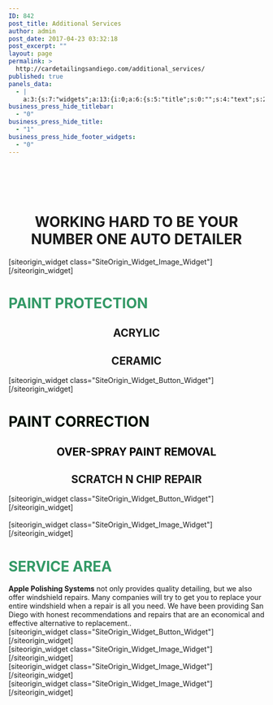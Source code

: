 ```yaml
---
ID: 842
post_title: Additional Services
author: admin
post_date: 2017-04-23 03:32:18
post_excerpt: ""
layout: page
permalink: >
  http://cardetailingsandiego.com/additional_services/
published: true
panels_data:
  - |
    a:3:{s:7:"widgets";a:13:{i:0;a:6:{s:5:"title";s:0:"";s:4:"text";s:231:"<h1 style="text-align: center;"><strong>WHY CHOOSE APPLE POLISHING SYSTEMS?</strong></h1><h2 style="text-align: center;"><strong>THE DIFFERENCE BETWEEN MEDIOCRACY AND EXCELLENCE IS THE ATTENTION TO DETAIL</strong></h2><p>&nbsp;</p>";s:20:"text_selected_editor";s:7:"tinymce";s:12:"_sow_form_id";s:13:"590b8259c46d4";s:5:"autop";b:0;s:11:"panels_info";a:7:{s:5:"class";s:31:"SiteOrigin_Widget_Editor_Widget";s:3:"raw";b:0;s:4:"grid";i:0;s:4:"cell";i:0;s:2:"id";i:0;s:9:"widget_id";s:36:"9e95a62c-208a-4c0b-ac20-08058c163991";s:5:"style";a:2:{s:18:"background_display";s:4:"tile";s:10:"font_color";s:7:"#ffffff";}}}i:1;a:13:{s:5:"image";i:275;s:14:"image_fallback";s:0:"";s:4:"size";s:12:"medium_large";s:5:"align";s:5:"right";s:5:"title";s:15:"OUR DISTINCTION";s:14:"title_position";s:6:"hidden";s:3:"alt";s:15:"Our_Distinction";s:3:"url";s:9:"post: 834";s:12:"_sow_form_id";s:13:"590b812f45ae9";s:10:"new_window";b:0;s:5:"bound";b:0;s:10:"full_width";b:0;s:11:"panels_info";a:7:{s:5:"class";s:30:"SiteOrigin_Widget_Image_Widget";s:3:"raw";b:0;s:4:"grid";i:1;s:4:"cell";i:0;s:2:"id";i:1;s:9:"widget_id";s:36:"24344ea5-52c9-40cd-9d68-52aa1e4be513";s:5:"style";a:2:{s:7:"padding";s:19:"30px 30px 30px 30px";s:18:"background_display";s:8:"parallax";}}}i:2;a:6:{s:5:"title";s:0:"";s:4:"text";s:520:"<h1><span style="color: #339966;">OUR DISTINCTION</span></h1><div id="block-yui_3_17_2_10_1491982508933_7671" class="sqs-block html-block sqs-block-html" data-block-type="2"><div class="sqs-block-content"><p>Apple Polishing Systems strives to provide the most convenient and comprehensive auto detailing service in San Diego. These preset packages include both interior and exterior detailing, but if you don't see what you're looking for let us personally tailor a package to meet your needs and budget.</p></div></div>";s:20:"text_selected_editor";s:4:"tmce";s:12:"_sow_form_id";s:13:"59078835df6be";s:5:"autop";b:0;s:11:"panels_info";a:7:{s:5:"class";s:31:"SiteOrigin_Widget_Editor_Widget";s:3:"raw";b:0;s:4:"grid";i:1;s:4:"cell";i:1;s:2:"id";i:2;s:9:"widget_id";s:36:"514a2d1f-93ae-4282-ab58-04242b253d14";s:5:"style";a:4:{s:7:"padding";s:19:"15px 15px 15px 15px";s:18:"background_display";s:5:"cover";s:10:"font_color";s:7:"#ffffff";s:10:"link_color";s:7:"#81d742";}}}i:3;a:8:{s:4:"text";s:9:"READ MORE";s:3:"url";s:9:"post: 834";s:11:"button_icon";a:4:{s:13:"icon_selected";s:0:"";s:10:"icon_color";b:0;s:4:"icon";i:0;s:24:"so_field_container_state";s:4:"open";}s:6:"design";a:12:{s:5:"width";b:0;s:10:"width_unit";s:2:"px";s:5:"align";s:4:"left";s:5:"theme";s:4:"atom";s:12:"button_color";s:7:"#dd3333";s:10:"text_color";s:7:"#ffffff";s:5:"hover";b:1;s:4:"font";s:7:"default";s:9:"font_size";s:1:"1";s:8:"rounding";s:1:"0";s:7:"padding";s:3:"0.5";s:24:"so_field_container_state";s:4:"open";}s:10:"attributes";a:6:{s:2:"id";s:0:"";s:7:"classes";s:0:"";s:5:"title";s:0:"";s:7:"onclick";s:0:"";s:3:"rel";s:0:"";s:24:"so_field_container_state";s:4:"open";}s:12:"_sow_form_id";s:13:"590b7a795cdb1";s:10:"new_window";b:0;s:11:"panels_info";a:7:{s:5:"class";s:31:"SiteOrigin_Widget_Button_Widget";s:3:"raw";b:0;s:4:"grid";i:1;s:4:"cell";i:1;s:2:"id";i:3;s:9:"widget_id";s:36:"cdb9090a-64ee-4746-b65d-a3ddf0188c20";s:5:"style";a:3:{s:7:"padding";s:19:"10px 10px 10px 10px";s:18:"background_display";s:4:"tile";s:10:"font_color";s:7:"#ffffff";}}}i:4;a:6:{s:5:"title";s:0:"";s:4:"text";s:411:"<h1><span style="color: #339966;">MEET THE OWNER</span></h1><p><span style="color: #000000;">We strive for your complete satisfaction, from a deep mirror like paint finish to a meticulous cleaning of your car’s interior with close attention to detail. Your carpet and upholstery will be cleaned and rinsed, your leather conditioned and your vinyl dressed and buffed to prevent a sticky or wet feel.</span></p>";s:20:"text_selected_editor";s:7:"tinymce";s:12:"_sow_form_id";s:13:"59078f04d6e54";s:5:"autop";b:0;s:11:"panels_info";a:7:{s:5:"class";s:31:"SiteOrigin_Widget_Editor_Widget";s:3:"raw";b:0;s:4:"grid";i:2;s:4:"cell";i:0;s:2:"id";i:4;s:9:"widget_id";s:36:"9fa24051-d7d2-4cb0-9e40-f8ba51ebd600";s:5:"style";a:2:{s:18:"background_display";s:4:"tile";s:10:"font_color";s:7:"#000000";}}}i:5;a:8:{s:4:"text";s:9:"READ MORE";s:3:"url";s:9:"post: 835";s:11:"button_icon";a:4:{s:13:"icon_selected";s:0:"";s:10:"icon_color";b:0;s:4:"icon";i:0;s:24:"so_field_container_state";s:4:"open";}s:6:"design";a:12:{s:5:"width";b:0;s:10:"width_unit";s:2:"px";s:5:"align";s:4:"left";s:5:"theme";s:4:"atom";s:12:"button_color";s:7:"#dd3333";s:10:"text_color";s:7:"#ffffff";s:5:"hover";b:1;s:4:"font";s:7:"default";s:9:"font_size";s:1:"1";s:8:"rounding";s:1:"0";s:7:"padding";s:3:"0.5";s:24:"so_field_container_state";s:4:"open";}s:10:"attributes";a:6:{s:2:"id";s:0:"";s:7:"classes";s:0:"";s:5:"title";s:0:"";s:7:"onclick";s:0:"";s:3:"rel";s:0:"";s:24:"so_field_container_state";s:4:"open";}s:12:"_sow_form_id";s:13:"590b7a969a563";s:10:"new_window";b:0;s:11:"panels_info";a:7:{s:5:"class";s:31:"SiteOrigin_Widget_Button_Widget";s:3:"raw";b:0;s:4:"grid";i:2;s:4:"cell";i:0;s:2:"id";i:5;s:9:"widget_id";s:36:"cdb9090a-64ee-4746-b65d-a3ddf0188c20";s:5:"style";a:3:{s:7:"padding";s:19:"10px 10px 10px 10px";s:18:"background_display";s:4:"tile";s:10:"font_color";s:7:"#ffffff";}}}i:6;a:13:{s:5:"image";i:1037;s:14:"image_fallback";s:0:"";s:4:"size";s:12:"medium_large";s:5:"align";s:5:"right";s:5:"title";s:14:"Meet The Owner";s:14:"title_position";s:6:"hidden";s:3:"alt";s:14:"meet_the_Owner";s:3:"url";s:9:"post: 840";s:12:"_sow_form_id";s:13:"590786a1ccd0f";s:10:"new_window";b:0;s:5:"bound";b:0;s:10:"full_width";b:0;s:11:"panels_info";a:7:{s:5:"class";s:30:"SiteOrigin_Widget_Image_Widget";s:3:"raw";b:0;s:4:"grid";i:2;s:4:"cell";i:1;s:2:"id";i:6;s:9:"widget_id";s:36:"24344ea5-52c9-40cd-9d68-52aa1e4be513";s:5:"style";a:2:{s:7:"padding";s:19:"30px 30px 30px 30px";s:18:"background_display";s:8:"parallax";}}}i:7;a:13:{s:5:"image";i:287;s:14:"image_fallback";s:0:"";s:4:"size";s:12:"medium_large";s:5:"align";s:5:"right";s:5:"title";s:12:"Service Area";s:14:"title_position";s:6:"hidden";s:3:"alt";s:12:"service_area";s:3:"url";s:9:"post: 836";s:12:"_sow_form_id";s:13:"590b812d6c188";s:10:"new_window";b:0;s:5:"bound";b:0;s:10:"full_width";b:0;s:11:"panels_info";a:7:{s:5:"class";s:30:"SiteOrigin_Widget_Image_Widget";s:3:"raw";b:0;s:4:"grid";i:3;s:4:"cell";i:0;s:2:"id";i:7;s:9:"widget_id";s:36:"24344ea5-52c9-40cd-9d68-52aa1e4be513";s:5:"style";a:2:{s:7:"padding";s:19:"30px 30px 30px 30px";s:18:"background_display";s:8:"parallax";}}}i:8;a:6:{s:5:"title";s:0:"";s:4:"text";s:436:"<h1><span style="color: #339966;"><strong>SERVICE AREA</strong></span></h1><p><strong>Apple Polishing Systems</strong> not only provides quality detailing, but we also offer windshield repairs. Many companies will try to get you to replace your entire windshield when a repair is all you need. We have been providing San Diego with honest recommendations and repairs that are an economical and effective alternative to replacement..</p>";s:20:"text_selected_editor";s:7:"tinymce";s:12:"_sow_form_id";s:13:"590817926e1a5";s:5:"autop";b:0;s:11:"panels_info";a:7:{s:5:"class";s:31:"SiteOrigin_Widget_Editor_Widget";s:3:"raw";b:0;s:4:"grid";i:3;s:4:"cell";i:1;s:2:"id";i:8;s:9:"widget_id";s:36:"9e95a62c-208a-4c0b-ac20-08058c163991";s:5:"style";a:1:{s:18:"background_display";s:4:"tile";}}}i:9;a:8:{s:4:"text";s:9:"READ MORE";s:3:"url";s:9:"post: 836";s:11:"button_icon";a:4:{s:13:"icon_selected";s:0:"";s:10:"icon_color";b:0;s:4:"icon";i:0;s:24:"so_field_container_state";s:4:"open";}s:6:"design";a:12:{s:5:"width";b:0;s:10:"width_unit";s:2:"px";s:5:"align";s:4:"left";s:5:"theme";s:4:"atom";s:12:"button_color";s:7:"#dd3333";s:10:"text_color";s:7:"#ffffff";s:5:"hover";b:1;s:4:"font";s:7:"default";s:9:"font_size";s:1:"1";s:8:"rounding";s:1:"0";s:7:"padding";s:3:"0.5";s:24:"so_field_container_state";s:4:"open";}s:10:"attributes";a:6:{s:2:"id";s:0:"";s:7:"classes";s:0:"";s:5:"title";s:0:"";s:7:"onclick";s:0:"";s:3:"rel";s:0:"";s:24:"so_field_container_state";s:4:"open";}s:12:"_sow_form_id";s:13:"590ae3237a303";s:10:"new_window";b:0;s:11:"panels_info";a:7:{s:5:"class";s:31:"SiteOrigin_Widget_Button_Widget";s:3:"raw";b:0;s:4:"grid";i:3;s:4:"cell";i:1;s:2:"id";i:9;s:9:"widget_id";s:36:"cdb9090a-64ee-4746-b65d-a3ddf0188c20";s:5:"style";a:3:{s:7:"padding";s:19:"10px 10px 10px 10px";s:18:"background_display";s:4:"tile";s:10:"font_color";s:7:"#ffffff";}}}i:10;a:13:{s:5:"image";i:1502;s:14:"image_fallback";s:88:"http://layouts.siteorigin.com/wp-content/uploads/2016/05/dough-943245_1920.jpg#1920x1255";s:4:"size";s:9:"thumbnail";s:5:"align";s:6:"center";s:5:"title";s:0:"";s:14:"title_position";s:6:"hidden";s:3:"alt";s:0:"";s:3:"url";s:0:"";s:12:"_sow_form_id";s:13:"573a24e44efe9";s:10:"new_window";b:0;s:5:"bound";b:0;s:10:"full_width";b:0;s:11:"panels_info";a:7:{s:5:"class";s:30:"SiteOrigin_Widget_Image_Widget";s:3:"raw";b:0;s:4:"grid";i:4;s:4:"cell";i:0;s:2:"id";i:10;s:9:"widget_id";s:36:"e5eb3179-9a33-43e3-85f1-9b5cb6e5d75e";s:5:"style";a:1:{s:18:"background_display";s:4:"tile";}}}i:11;a:13:{s:5:"image";i:1501;s:14:"image_fallback";s:88:"http://layouts.siteorigin.com/wp-content/uploads/2016/05/cookies-1377586_640.jpg#640x426";s:4:"size";s:9:"thumbnail";s:5:"align";s:6:"center";s:5:"title";s:0:"";s:14:"title_position";s:6:"hidden";s:3:"alt";s:0:"";s:3:"url";s:0:"";s:12:"_sow_form_id";s:13:"573a2457453a4";s:10:"new_window";b:0;s:5:"bound";b:0;s:10:"full_width";b:0;s:11:"panels_info";a:7:{s:5:"class";s:30:"SiteOrigin_Widget_Image_Widget";s:3:"raw";b:0;s:4:"grid";i:4;s:4:"cell";i:1;s:2:"id";i:11;s:9:"widget_id";s:36:"9c5a35c7-2006-44f2-9236-b8973d5c71ac";s:5:"style";a:1:{s:18:"background_display";s:4:"tile";}}}i:12;a:13:{s:5:"image";i:1500;s:14:"image_fallback";s:86:"http://layouts.siteorigin.com/wp-content/uploads/2016/05/donut-1233107_640.jpg#640x426";s:4:"size";s:9:"thumbnail";s:5:"align";s:6:"center";s:5:"title";s:0:"";s:14:"title_position";s:6:"hidden";s:3:"alt";s:0:"";s:3:"url";s:0:"";s:12:"_sow_form_id";s:13:"573a277342d5d";s:10:"new_window";b:0;s:5:"bound";b:0;s:10:"full_width";b:0;s:11:"panels_info";a:7:{s:5:"class";s:30:"SiteOrigin_Widget_Image_Widget";s:3:"raw";b:0;s:4:"grid";i:4;s:4:"cell";i:2;s:2:"id";i:12;s:9:"widget_id";s:36:"a442c4e0-c54a-4341-a41a-63dae6c0369a";s:5:"style";a:1:{s:18:"background_display";s:4:"tile";}}}}s:5:"grids";a:5:{i:0;a:2:{s:5:"cells";i:1;s:5:"style";a:6:{s:10:"background";s:7:"#ededed";s:27:"background_image_attachment";s:4:"1054";s:18:"background_display";s:4:"tile";s:12:"border_color";s:7:"#dd3333";s:11:"row_stretch";s:4:"full";s:14:"cell_alignment";s:6:"center";}}i:1;a:2:{s:5:"cells";i:2;s:5:"style";a:3:{s:18:"background_display";s:4:"tile";s:11:"row_stretch";s:4:"full";s:14:"cell_alignment";s:6:"center";}}i:2;a:2:{s:5:"cells";i:2;s:5:"style";a:4:{s:10:"background";s:7:"#ededed";s:18:"background_display";s:8:"parallax";s:11:"row_stretch";s:4:"full";s:14:"cell_alignment";s:6:"center";}}i:3;a:2:{s:5:"cells";i:2;s:5:"style";a:2:{s:18:"background_display";s:4:"tile";s:11:"row_stretch";s:4:"full";}}i:4;a:2:{s:5:"cells";i:3;s:5:"style";a:6:{s:7:"padding";s:11:"1% 1% 1% 1%";s:27:"background_image_attachment";s:4:"1054";s:18:"background_display";s:4:"tile";s:12:"border_color";s:7:"#dd3333";s:11:"row_stretch";s:4:"full";s:14:"cell_alignment";s:10:"flex-start";}}}s:10:"grid_cells";a:10:{i:0;a:4:{s:4:"grid";i:0;s:5:"index";i:0;s:6:"weight";i:1;s:5:"style";a:0:{}}i:1;a:4:{s:4:"grid";i:1;s:5:"index";i:0;s:6:"weight";d:0.5;s:5:"style";a:0:{}}i:2;a:4:{s:4:"grid";i:1;s:5:"index";i:1;s:6:"weight";d:0.5;s:5:"style";a:0:{}}i:3;a:4:{s:4:"grid";i:2;s:5:"index";i:0;s:6:"weight";d:0.5;s:5:"style";a:0:{}}i:4;a:4:{s:4:"grid";i:2;s:5:"index";i:1;s:6:"weight";d:0.5;s:5:"style";a:0:{}}i:5;a:4:{s:4:"grid";i:3;s:5:"index";i:0;s:6:"weight";d:0.5;s:5:"style";a:0:{}}i:6;a:4:{s:4:"grid";i:3;s:5:"index";i:1;s:6:"weight";d:0.5;s:5:"style";a:0:{}}i:7;a:4:{s:4:"grid";i:4;s:5:"index";i:0;s:6:"weight";d:0.333333333333329984160542380777769722044467926025390625;s:5:"style";a:0:{}}i:8;a:4:{s:4:"grid";i:4;s:5:"index";i:1;s:6:"weight";d:0.333333333333329984160542380777769722044467926025390625;s:5:"style";a:0:{}}i:9;a:4:{s:4:"grid";i:4;s:5:"index";i:2;s:6:"weight";d:0.333333333333329984160542380777769722044467926025390625;s:5:"style";a:0:{}}}}
business_press_hide_titlebar:
  - "0"
business_press_hide_title:
  - "1"
business_press_hide_footer_widgets:
  - "0"
---
```

<div class="panel-layout" id="pl-842">
<div class="panel-grid panel-has-style" id="pg-842-0" data-style='{"background":"#ededed","background_image_attachment":"1054","background_display":"tile","border_color":"#dd3333","row_stretch":"full","cell_alignment":"center"}'>
<div class="siteorigin-panels-stretch panel-row-style panel-row-style-for-842-0" data-stretch-type="full">
<div class="panel-grid-cell" id="pgc-842-0-0" data-weight="1">
<div class="so-panel widget widget_sow-editor panel-first-child panel-last-child" id="panel-842-0-0-0" data-index="0" data-style='{"background_image_attachment":false,"background_display":"tile","font_color":"#ffffff"}'>
<div class="panel-widget-style panel-widget-style-for-842-0-0-0">
<div class="so-widget-sow-editor so-widget-sow-editor-base">
<div class="siteorigin-widget-tinymce textwidget">
<h1 style="text-align: center;">&nbsp;</h1>
<h1 style="text-align: center;"><strong>WORKING HARD TO BE YOUR NUMBER ONE AUTO DETAILER</strong></h1>
</div>
</div>
</div>
</div>
</div>
</div>
</div>
<div class="panel-grid panel-has-style" id="pg-842-1" data-style='{"background_display":"tile","row_stretch":"full","cell_alignment":"center"}'>
<div class="siteorigin-panels-stretch panel-row-style panel-row-style-for-842-1" data-stretch-type="full">
<div class="panel-grid-cell" id="pgc-842-1-0" data-weight="0.5">
<div class="so-panel widget widget_sow-image panel-first-child panel-last-child" id="panel-842-1-0-0" data-index="1" data-style='{"padding":"30px 30px 30px 30px","background_image_attachment":false,"background_display":"parallax"}'>
<div class="panel-widget-style panel-widget-style-for-842-1-0-0">[siteorigin_widget class="SiteOrigin_Widget_Image_Widget"]<input type="hidden" value='{"instance":{"image":331,"image_fallback":"","size":"medium_large","align":"right","title":"Paint Protection","title_position":"hidden","alt":"paint_protection","url":"post: 1169","_sow_form_id":"590b812f45ae9","new_window":false,"bound":false,"full_width":false},"args":{"before_widget":"
<div id=\"panel-842-1-0-0\" class=\"so-panel widget widget_sow-image panel-first-child panel-last-child\" data-index=\"1\" data-style=\"{&amp;quot;padding&amp;quot;:&amp;quot;30px 30px 30px 30px&amp;quot;,&amp;quot;background_image_attachment&amp;quot;:false,&amp;quot;background_display&amp;quot;:&amp;quot;parallax&amp;quot;}\" >
<div class=\"panel-widget-style panel-widget-style-for-842-1-0-0\" >","after_widget":"<\/div><\/div>","before_title":"
<h3 class=\"widget-title\">","after_title":"<\/h3>","widget_id":"widget-1-0-0"}}'>[/siteorigin_widget]</div>
</div>
</div>
<div class="panel-grid-cell" id="pgc-842-1-1" data-weight="0.5">
<div class="so-panel widget widget_sow-editor panel-first-child" id="panel-842-1-1-0" data-index="2" data-style='{"padding":"15px 15px 15px 15px","background_image_attachment":false,"background_display":"cover","font_color":"#ffffff","link_color":"#81d742"}'>
<div class="panel-widget-style panel-widget-style-for-842-1-1-0">
<div class="so-widget-sow-editor so-widget-sow-editor-base">
<div class="siteorigin-widget-tinymce textwidget">
<h1><span style="color: #339966;">PAINT PROTECTION</span></h1>
<div class="sqs-block html-block sqs-block-html" id="block-yui_3_17_2_10_1491982508933_7671" data-block-type="2">
<div class="sqs-block-content">
<h2 style="text-align: center;">ACRYLIC</h2>
<h2 style="text-align: center;">CERAMIC</h2>
</div>
</div>
</div>
</div>
</div>
</div>
<div class="so-panel widget widget_sow-button panel-last-child" id="panel-842-1-1-1" data-index="3" data-style='{"padding":"10px 10px 10px 10px","background_image_attachment":false,"background_display":"tile","font_color":"#ffffff"}'>
<div class="panel-widget-style panel-widget-style-for-842-1-1-1">[siteorigin_widget class="SiteOrigin_Widget_Button_Widget"]<input type="hidden" value='{"instance":{"text":"BOOK NOW | REQUEST QUOTE","url":"post: 744","button_icon":{"icon_selected":"","icon_color":false,"icon":0,"so_field_container_state":"open"},"design":{"width":false,"width_unit":"px","align":"left","theme":"atom","button_color":"#dd3333","text_color":"#ffffff","hover":true,"font":"default","font_size":"1","rounding":"0","padding":"0.5","so_field_container_state":"open"},"attributes":{"id":"","classes":"","title":"","onclick":"","rel":"","so_field_container_state":"open"},"_sow_form_id":"590c5964441bc","new_window":false},"args":{"before_widget":"
<div id=\"panel-842-1-1-1\" class=\"so-panel widget widget_sow-button panel-last-child\" data-index=\"3\" data-style=\"{&amp;quot;padding&amp;quot;:&amp;quot;10px 10px 10px 10px&amp;quot;,&amp;quot;background_image_attachment&amp;quot;:false,&amp;quot;background_display&amp;quot;:&amp;quot;tile&amp;quot;,&amp;quot;font_color&amp;quot;:&amp;quot;#ffffff&amp;quot;}\" >
<div class=\"panel-widget-style panel-widget-style-for-842-1-1-1\" >","after_widget":"<\/div><\/div>","before_title":"
<h3 class=\"widget-title\">","after_title":"<\/h3>","widget_id":"widget-1-1-1"}}'>[/siteorigin_widget]</div>
</div>
</div>
</div>
</div>
<div class="panel-grid panel-has-style" id="pg-842-2" data-style='{"background":"#ededed","background_display":"parallax","row_stretch":"full","cell_alignment":"center"}'>
<div class="siteorigin-panels-stretch panel-row-style panel-row-style-for-842-2" data-stretch-type="full">
<div class="panel-grid-cell" id="pgc-842-2-0" data-weight="0.5">
<div class="so-panel widget widget_sow-editor panel-first-child" id="panel-842-2-0-0" data-index="4" data-style='{"background_image_attachment":false,"background_display":"tile"}'>
<div class="so-widget-sow-editor so-widget-sow-editor-base">
<div class="siteorigin-widget-tinymce textwidget">
<h1><span style="color: #339966;"><span style="color: #001001;">PAINT CORRECTION</span></span></h1>
<h2 style="text-align: center;"><span style="color: #000000;">OVER-SPRAY PAINT REMOVAL</span></h2>
<h2 style="text-align: center;">SCRATCH N CHIP REPAIR</h2>
</div>
</div>
</div>
<div class="so-panel widget widget_sow-button panel-last-child" id="panel-842-2-0-1" data-index="5" data-style='{"padding":"10px 10px 10px 10px","background_image_attachment":false,"background_display":"tile","font_color":"#ffffff"}'>
<div class="panel-widget-style panel-widget-style-for-842-2-0-1">[siteorigin_widget class="SiteOrigin_Widget_Button_Widget"]<input type="hidden" value='{"instance":{"text":"BOOK NOW | REQUEST QUOTE","url":"post: 744","button_icon":{"icon_selected":"","icon_color":false,"icon":0,"so_field_container_state":"open"},"design":{"width":false,"width_unit":"px","align":"left","theme":"atom","button_color":"#dd3333","text_color":"#ffffff","hover":true,"font":"default","font_size":"1","rounding":"0","padding":"0.5","so_field_container_state":"open"},"attributes":{"id":"","classes":"","title":"","onclick":"","rel":"","so_field_container_state":"open"},"_sow_form_id":"590b7a795cdb1","new_window":false},"args":{"before_widget":"
<div id=\"panel-842-2-0-1\" class=\"so-panel widget widget_sow-button panel-last-child\" data-index=\"5\" data-style=\"{&amp;quot;padding&amp;quot;:&amp;quot;10px 10px 10px 10px&amp;quot;,&amp;quot;background_image_attachment&amp;quot;:false,&amp;quot;background_display&amp;quot;:&amp;quot;tile&amp;quot;,&amp;quot;font_color&amp;quot;:&amp;quot;#ffffff&amp;quot;}\" >
<div class=\"panel-widget-style panel-widget-style-for-842-2-0-1\" >","after_widget":"<\/div><\/div>","before_title":"
<h3 class=\"widget-title\">","after_title":"<\/h3>","widget_id":"widget-2-0-1"}}'>[/siteorigin_widget]</div>
</div>
</div>
<div class="panel-grid-cell" id="pgc-842-2-1" data-weight="0.5">&nbsp;</div>
</div>
</div>
<div class="panel-grid panel-has-style" id="pg-842-3" data-style='{"background_display":"tile","row_stretch":"full"}'>
<div class="siteorigin-panels-stretch panel-row-style panel-row-style-for-842-3" data-stretch-type="full">
<div class="panel-grid-cell" id="pgc-842-3-0" data-weight="0.5">
<div class="so-panel widget widget_sow-image panel-first-child panel-last-child" id="panel-842-3-0-0" data-index="7" data-style='{"padding":"30px 30px 30px 30px","background_display":"parallax"}'>
<div class="panel-widget-style panel-widget-style-for-842-3-0-0">[siteorigin_widget class="SiteOrigin_Widget_Image_Widget"]<input type="hidden" value='{"instance":{"image":287,"image_fallback":"","size":"medium_large","align":"right","title":"Service Area","title_position":"hidden","alt":"service_area","url":"post: 836","_sow_form_id":"590b812d6c188","new_window":false,"bound":false,"full_width":false},"args":{"before_widget":"
<div id=\"panel-842-3-0-0\" class=\"so-panel widget widget_sow-image panel-first-child panel-last-child\" data-index=\"7\" data-style=\"{&amp;quot;padding&amp;quot;:&amp;quot;30px 30px 30px 30px&amp;quot;,&amp;quot;background_display&amp;quot;:&amp;quot;parallax&amp;quot;}\" >
<div class=\"panel-widget-style panel-widget-style-for-842-3-0-0\" >","after_widget":"<\/div><\/div>","before_title":"
<h3 class=\"widget-title\">","after_title":"<\/h3>","widget_id":"widget-3-0-0"}}'>[/siteorigin_widget]</div>
</div>
</div>
<div class="panel-grid-cell" id="pgc-842-3-1" data-weight="0.5">
<div class="so-panel widget widget_sow-editor panel-first-child" id="panel-842-3-1-0" data-index="8" data-style='{"background_display":"tile"}'>
<div class="so-widget-sow-editor so-widget-sow-editor-base">
<div class="siteorigin-widget-tinymce textwidget">
<h1><span style="color: #339966;"><strong>SERVICE AREA</strong></span></h1>
<strong>Apple Polishing Systems</strong> not only provides quality detailing, but we also offer windshield repairs. Many companies will try to get you to replace your entire windshield when a repair is all you need. We have been providing San Diego with honest recommendations and repairs that are an economical and effective alternative to replacement..</div>
</div>
</div>
<div class="so-panel widget widget_sow-button panel-last-child" id="panel-842-3-1-1" data-index="9" data-style='{"padding":"10px 10px 10px 10px","background_image_attachment":false,"background_display":"tile","font_color":"#ffffff"}'>
<div class="panel-widget-style panel-widget-style-for-842-3-1-1">[siteorigin_widget class="SiteOrigin_Widget_Button_Widget"]<input type="hidden" value='{"instance":{"text":"BOOK NOW | REQUEST QUOTE","url":"post: 744","button_icon":{"icon_selected":"","icon_color":false,"icon":0,"so_field_container_state":"open"},"design":{"width":false,"width_unit":"px","align":"left","theme":"atom","button_color":"#dd3333","text_color":"#ffffff","hover":true,"font":"default","font_size":"1","rounding":"0","padding":"0.5","so_field_container_state":"open"},"attributes":{"id":"","classes":"","title":"","onclick":"","rel":"","so_field_container_state":"open"},"new_window":false},"args":{"before_widget":"
<div id=\"panel-842-3-1-1\" class=\"so-panel widget widget_sow-button panel-last-child\" data-index=\"9\" data-style=\"{&amp;quot;padding&amp;quot;:&amp;quot;10px 10px 10px 10px&amp;quot;,&amp;quot;background_image_attachment&amp;quot;:false,&amp;quot;background_display&amp;quot;:&amp;quot;tile&amp;quot;,&amp;quot;font_color&amp;quot;:&amp;quot;#ffffff&amp;quot;}\" >
<div class=\"panel-widget-style panel-widget-style-for-842-3-1-1\" >","after_widget":"<\/div><\/div>","before_title":"
<h3 class=\"widget-title\">","after_title":"<\/h3>","widget_id":"widget-3-1-1"}}'>[/siteorigin_widget]</div>
</div>
</div>
</div>
</div>
<div class="panel-grid panel-has-style" id="pg-842-4" data-style='{"padding":"1% 1% 1% 1%","background_image_attachment":"1054","background_display":"tile","border_color":"#dd3333","row_stretch":"full","cell_alignment":"flex-start"}'>
<div class="siteorigin-panels-stretch panel-row-style panel-row-style-for-842-4" data-stretch-type="full">
<div class="panel-grid-cell" id="pgc-842-4-0" data-weight="0.33333333333333">
<div class="so-panel widget widget_sow-image panel-first-child panel-last-child" id="panel-842-4-0-0" data-index="10" data-style='{"background_display":"tile"}'>[siteorigin_widget class="SiteOrigin_Widget_Image_Widget"]<input type="hidden" value='{"instance":{"image":1502,"image_fallback":"http:\/\/layouts.siteorigin.com\/wp-content\/uploads\/2016\/05\/dough-943245_1920.jpg#1920x1255","size":"thumbnail","align":"center","title":"","title_position":"hidden","alt":"","url":"","_sow_form_id":"573a24e44efe9","new_window":false,"bound":false,"full_width":false},"args":{"before_widget":"
<div id=\"panel-842-4-0-0\" class=\"so-panel widget widget_sow-image panel-first-child panel-last-child\" data-index=\"10\" data-style=\"{&amp;quot;background_display&amp;quot;:&amp;quot;tile&amp;quot;}\" >","after_widget":"<\/div>","before_title":"
<h3 class=\"widget-title\">","after_title":"<\/h3>","widget_id":"widget-4-0-0"}}'>[/siteorigin_widget]</div>
</div>
<div class="panel-grid-cell" id="pgc-842-4-1" data-weight="0.33333333333333">
<div class="so-panel widget widget_sow-image panel-first-child panel-last-child" id="panel-842-4-1-0" data-index="11" data-style='{"background_display":"tile"}'>[siteorigin_widget class="SiteOrigin_Widget_Image_Widget"]<input type="hidden" value='{"instance":{"image":1501,"image_fallback":"http:\/\/layouts.siteorigin.com\/wp-content\/uploads\/2016\/05\/cookies-1377586_640.jpg#640x426","size":"thumbnail","align":"center","title":"","title_position":"hidden","alt":"","url":"","_sow_form_id":"573a2457453a4","new_window":false,"bound":false,"full_width":false},"args":{"before_widget":"
<div id=\"panel-842-4-1-0\" class=\"so-panel widget widget_sow-image panel-first-child panel-last-child\" data-index=\"11\" data-style=\"{&amp;quot;background_display&amp;quot;:&amp;quot;tile&amp;quot;}\" >","after_widget":"<\/div>","before_title":"
<h3 class=\"widget-title\">","after_title":"<\/h3>","widget_id":"widget-4-1-0"}}'>[/siteorigin_widget]</div>
</div>
<div class="panel-grid-cell" id="pgc-842-4-2" data-weight="0.33333333333333">
<div class="so-panel widget widget_sow-image panel-first-child panel-last-child" id="panel-842-4-2-0" data-index="12" data-style='{"background_display":"tile"}'>[siteorigin_widget class="SiteOrigin_Widget_Image_Widget"]<input type="hidden" value='{"instance":{"image":1500,"image_fallback":"http:\/\/layouts.siteorigin.com\/wp-content\/uploads\/2016\/05\/donut-1233107_640.jpg#640x426","size":"thumbnail","align":"center","title":"","title_position":"hidden","alt":"","url":"","_sow_form_id":"573a277342d5d","new_window":false,"bound":false,"full_width":false},"args":{"before_widget":"
<div id=\"panel-842-4-2-0\" class=\"so-panel widget widget_sow-image panel-first-child panel-last-child\" data-index=\"12\" data-style=\"{&amp;quot;background_display&amp;quot;:&amp;quot;tile&amp;quot;}\" >","after_widget":"<\/div>","before_title":"
<h3 class=\"widget-title\">","after_title":"<\/h3>","widget_id":"widget-4-2-0"}}'>[/siteorigin_widget]</div>
</div>
</div>
</div>
</div>